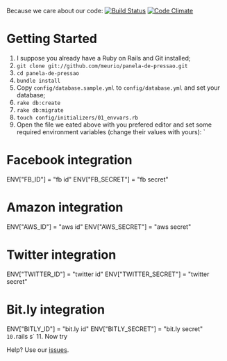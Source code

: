 Because we care about our code: [![Build Status](https://secure.travis-ci.org/meurio/panela-de-pressao.png?branch=master)](http://travis-ci.org/meurio/panela-de-pressao) [![Code Climate](https://codeclimate.com/badge.png)](https://codeclimate.com/github/meurio/panela-de-pressao)

# Getting Started
1. I suppose you already have a Ruby on Rails and Git installed;
2. `git clone git://github.com/meurio/panela-de-pressao.git`
3. `cd panela-de-pressao`
4. `bundle install`
5. Copy `config/database.sample.yml` to `config/database.yml` and set your database;
6. `rake db:create`
7. `rake db:migrate`
8. `touch config/initializers/01_envvars.rb`
9. Open the file we eated above with you prefered editor and set some required environment variables (change their values with yours):
`
# Facebook integration
ENV["FB_ID"] = "fb id"
ENV["FB_SECRET"] = "fb secret"
# Amazon integration
ENV["AWS_ID"] = "aws id"
ENV["AWS_SECRET"] = "aws secret"
# Twitter integration
ENV["TWITTER_ID"] = "twitter id"
ENV["TWITTER_SECRET"] = "twitter secret"
# Bit.ly integration
ENV["BITLY_ID"] = "bit.ly id"
ENV["BITLY_SECRET"] = "bit.ly secret"
`
10. `rails s`
11. Now try [](http://localhost:3000/)

Help? Use our [issues](https://github.com/meurio/panela-de-pressao/issues).